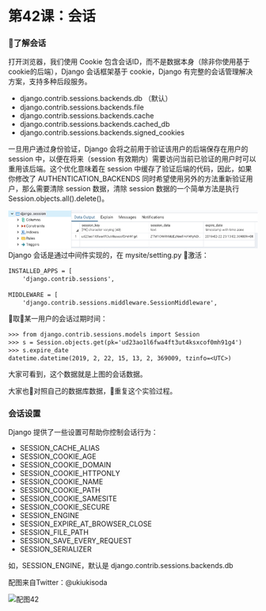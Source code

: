 # 第42课：会话

### 了解会话
打开浏览器，我们使用 Cookie 包含会话ID，而不是数据本身（除非你使用基于cookie的后端），Django 会话框架基于 cookie，Django 有完整的会话管理解决方案，支持多种后段服务。
* django.contrib.sessions.backends.db （默认）
* django.contrib.sessions.backends.file
* django.contrib.sessions.backends.cache
* django.contrib.sessions.backends.cached_db
* django.contrib.sessions.backends.signed_cookies 

一旦用户通过身份验证，Django 会将之前用于验证该用户的后端保存在用户的 session 中，以便在将来（session 有效期内）需要访问当前已验证的用户时可以重用该后端。这个优化意味着在 session 中缓存了验证后端的代码，因此，如果你修改了 AUTHENTICATION_BACKENDS 同时希望使用另外的方法重新验证用户，那么需要清除 session 数据，清除 session 数据的一个简单方法是执行 Session.objects.all().delete()。

![class42](images/class42-01.png)
Django 会话是通过中间件实现的，在 mysite/setting.py 激活：
```
INSTALLED_APPS = [
    'django.contrib.sessions',

MIDDLEWARE = [
    'django.contrib.sessions.middleware.SessionMiddleware',
```
取某一用户的会话过期时间：
```
>>> from django.contrib.sessions.models import Session
>>> s = Session.objects.get(pk='ud23ao1l6fwa4ft3ut4ksxcof0mh91g4')
>>> s.expire_date
datetime.datetime(2019, 2, 22, 15, 13, 2, 369009, tzinfo=<UTC>)
```
大家可看到，这个数据就是上图的会话数据。

大家也对照自己的数据库数据，重复这个实验过程。

### 会话设置
Django 提供了一些设置可帮助你控制会话行为：
* SESSION_CACHE_ALIAS
* SESSION_COOKIE_AGE
* SESSION_COOKIE_DOMAIN
* SESSION_COOKIE_HTTPONLY
* SESSION_COOKIE_NAME
* SESSION_COOKIE_PATH
* SESSION_COOKIE_SAMESITE
* SESSION_COOKIE_SECURE
* SESSION_ENGINE
* SESSION_EXPIRE_AT_BROWSER_CLOSE
* SESSION_FILE_PATH
* SESSION_SAVE_EVERY_REQUEST
* SESSION_SERIALIZER

如，SESSION_ENGINE，默认是 django.contrib.sessions.backends.db


配图来自Twitter：@ukiukisoda

![配图42](https://wiki.huihoo.com/images/thumb/9/99/Devopsgirls42.jpg/717px-Devopsgirls42.jpg)
